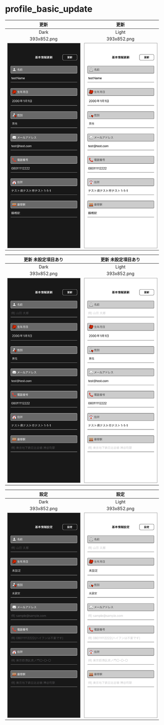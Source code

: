 # profile_basic_update

|更新|更新|
|:---:|:---:|
|Dark|Light|
|393x852.png|393x852.png|
|<img src='../ReferenceImages_64/profile_basic_update/testBasicUpdateViewController_更新_Dark_393x852.png' width='250' style='border: 1px solid #999' />|<img src='../ReferenceImages_64/profile_basic_update/testBasicUpdateViewController_更新_Light_393x852.png' width='250' style='border: 1px solid #999' />|

|更新 未設定項目あり|更新 未設定項目あり|
|:---:|:---:|
|Dark|Light|
|393x852.png|393x852.png|
|<img src='../ReferenceImages_64/profile_basic_update/testBasicUpdateViewController_更新_未設定項目あり_Dark_393x852.png' width='250' style='border: 1px solid #999' />|<img src='../ReferenceImages_64/profile_basic_update/testBasicUpdateViewController_更新_未設定項目あり_Light_393x852.png' width='250' style='border: 1px solid #999' />|

|設定|設定|
|:---:|:---:|
|Dark|Light|
|393x852.png|393x852.png|
|<img src='../ReferenceImages_64/profile_basic_update/testBasicUpdateViewController_設定_Dark_393x852.png' width='250' style='border: 1px solid #999' />|<img src='../ReferenceImages_64/profile_basic_update/testBasicUpdateViewController_設定_Light_393x852.png' width='250' style='border: 1px solid #999' />|

